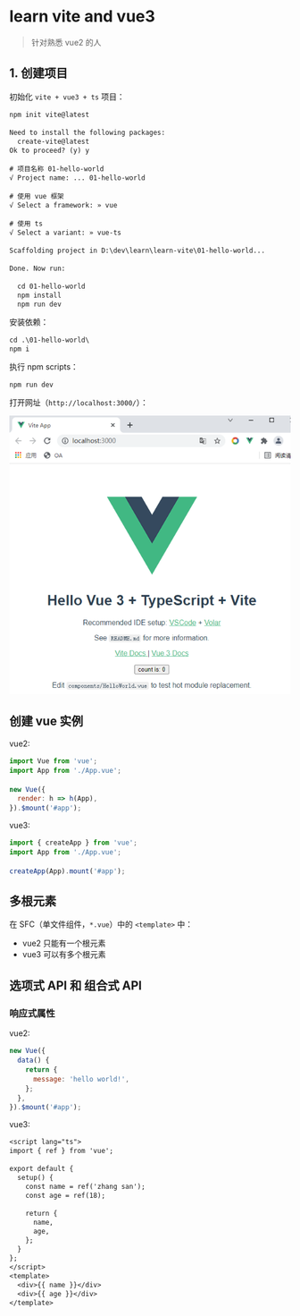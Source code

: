 # learn vite and vue3

>针对熟悉 vue2 的人

## 1. 创建项目

初始化 `vite + vue3 + ts` 项目：

```shell
npm init vite@latest

Need to install the following packages:
  create-vite@latest
Ok to proceed? (y) y

# 项目名称 01-hello-world
√ Project name: ... 01-hello-world

# 使用 vue 框架
√ Select a framework: » vue

# 使用 ts
√ Select a variant: » vue-ts

Scaffolding project in D:\dev\learn\learn-vite\01-hello-world...

Done. Now run:

  cd 01-hello-world
  npm install
  npm run dev

```

安装依赖：

```shell
cd .\01-hello-world\
npm i
```

执行 npm scripts：

```shell
npm run dev
```

打开网址（`http://localhost:3000/`）：

![./assets/images/01.1.helloworld.png](./assets/images/01.1.helloworld.png)

## 创建 vue 实例

vue2: 

```javascript
import Vue from 'vue';
import App from './App.vue';

new Vue({
  render: h => h(App),
}).$mount('#app');
```

vue3: 

```javascript
import { createApp } from 'vue';
import App from './App.vue';

createApp(App).mount('#app');
```

## 多根元素

在 SFC（单文件组件，`*.vue`）中的 `<template>` 中：

* vue2 只能有一个根元素
* vue3 可以有多个根元素

## 选项式 API 和 组合式 API

### 响应式属性 

vue2: 
```javascript
new Vue({
  data() {
    return {
      message: 'hello world!',
    };
  },
}).$mount('#app');
```

vue3:

```vue
<script lang="ts">
import { ref } from 'vue';

export default {
  setup() {
    const name = ref('zhang san');
    const age = ref(18);

    return {
      name,
      age,
    };
  }
};
</script>
<template>
  <div>{{ name }}</div>
  <div>{{ age }}</div>
</template>
```